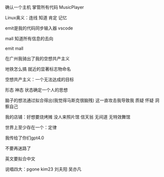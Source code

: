 确认一个主机 掌管所有代码 MusicPlayer

Linux奥义：连线 知道 肯定 记忆 

emit是我的代码同步输入器 vscode

mall 知道所有信息的去向

emit mall

在广州我骑出了我的空想共产主义

地铁怎么搞 就近的显著标志物命名

空想共产主义：一个无法达成的目标

形态 神态 状态确定一个人的思想

脑子的想法通过拟合得出(我觉得马斯克很脑残) 这一直攻击我导致我 质疑 怀疑 洞察自己

我的店铺：好想要烧烤摊 没人来照片馆 信天翁 无间道
无特效舞馆 

世界上至少存在一个：定律

我传给了你们gpt4.0

不要再迷路了

英文要拟合中文

说唱四大：pgone kim23 刘夫阳 吴亦凡